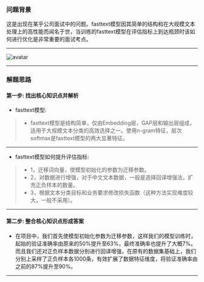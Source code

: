 


### 问题背景


这是出现在某乎公司面试中的问题。fasttext模型因其简单的结构和在大规模文本处理上的高性能而闻名于世，当训练的fasttext模型在评估指标上到达瓶颈时该如何进行优化是非常重要的面试考点。

---

![avatar](https://github.com/AITutorials/manuals/blob/master/img/fasttext-logo-color-web.png)

---

### 解题思路


#### 第一步: 找出核心知识点并解析

* fasttext模型:
>	* fasttext模型是结构简单，仅由Embedding层，GAP层和输出层组成，适用于大规模文本分类的高效选择之一。使用n-gram特征，层次softmax是fasttext模型的两大显著特征。

---

* fasttext模型如何提升评估指标:
>	* 1，迁移词向量，使模型初始化的参数为迁移参数。
>	* 2，对数据进行增强，对于中文文本数据，一般是选择回译增强法，扩充正负样本的数量。
>	* 3，根据文本分类目标和业务要求修改损失函数（这种方法实现难度较大，一般不采用）。



---


#### 第二步: 整合核心知识点形成答案


* 在项目中，我们首先使模型初始化参数为迁移参数，这样我们的模型训练时，起始的验证准确率由原来的50%提升至63%，最终准确率也提升了大概7%。而且我们还对正负样本数据分别进行回译增强，在原有的数据集基础上，我们分别上采样了正负样本各1000条，有效扩展了数据特征维度，将验证准确率由之前的87%提升至90%。

---


